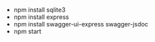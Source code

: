 - npm install sqlite3
- npm install express
- npm install swagger-ui-express swagger-jsdoc
- npm start